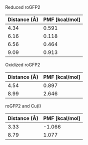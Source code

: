 Reduced roGFP2

| Distance (Å) | PMF [kcal/mol] |
|-----------|-----------|
| 4.34 | 0.591 |
| 6.16 | 0.118 |
| 6.56 | 0.464 |
| 9.09 | 0.913 |

Oxidized roGFP2

| Distance (Å) | PMF [kcal/mol] |
|-----------|-----------|
| 4.54 | 0.897 |
| 8.99 | 2.646 |

roGFP2 and Cu(I)

| Distance (Å) | PMF [kcal/mol] |
|-----------|-----------|
| 3.33 | -1.066 |
| 8.79 | 1.077 |
